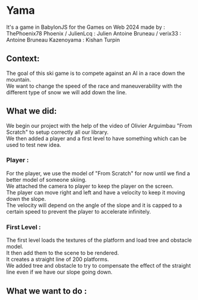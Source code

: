 # Yama
It's a game in BabylonJS for the Games on Web 2024 made by :
ThePhoenix78 Phoenix / JulienLcq : Julien
Antoine Bruneau / verix33 : Antoine Bruneau
Kazenoyama : Kishan Turpin

## Context:
The goal of this ski game is to compete against an AI in a race down the mountain.  
We want to change the speed of the race and maneuverability with the different type of snow we will add down the line.

## What we did:
We begin our project with the help of the video of Olivier Arguimbau "From Scratch" to setup correctly all our library.  
We then added a player and a first level to have something which can be used to test new idea.  

### Player : 
For the player, we use the model of "From Scratch" for now until we find a better model of someone skiing.  
We attached the camera to player to keep the player on the screen.  
The player can move right and left and have a velocity to keep it moving down the slope.  
The velocity will depend on the angle of the slope and it is capped to a certain speed to prevent the player to accelerate infinitely.  

### First Level :
The first level loads the textures of the platform and load tree and obstacle model.  
It then add them to the scene to be rendered.  
It creates a straight line of 200 platforms.   
We added tree and obstacle to try to compensate the effect of the straight line even if we have our slope going down.  

## What we want to do :

  



